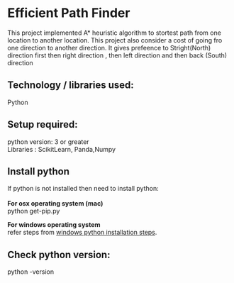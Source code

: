 # Efficient Path Finder

This project implemented A* heuristic algorithm to stortest path from one location to another location. This project also consider a 
cost of going fro one direction to another direction. It gives prefeence to Stright(North) direction first then right direction , then left
direction and then back (South) direction

## Technology / libraries used: <br />
Python

## Setup required:<br />
python version: 3 or greater<br />
Libraries : ScikitLearn, Panda,Numpy


## Install python <br />
If python is not installed then need to install python:<br />
<br />
**For  osx operating system (mac)**<br />
	python get-pip.py 

**For windows operating system**<br />
	refer steps from [windows python installation steps](https://docs.python.org/3/using/windows.html).
	

## Check python version:
python -version



